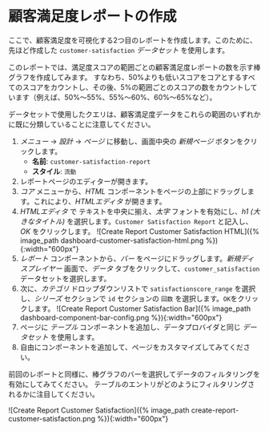 # 顧客満足度レポートの作成

ここで、顧客満足度を可視化する2つ目のレポートを作成します。このために、先ほど作成した `customer-satisfaction` *データセット* を使用します。

このレポートでは、満足度スコアの範囲ごとの顧客満足度レポートの数を示す棒グラフを作成してみます。
すなわち、50%よりも低いスコアをコアとするすべてのスコアをカウントし、その後、5%の範囲ごとのスコアの数をカウントしています（例えば、50%～55%、55%～60%、60%～65%など）。

データセットで使用したクエリは、顧客満足度データをこれらの範囲のいずれかに既に分類していることに注意してください。

1. *メニュー* -> *設計* -> *ページ* に移動し、画面中央の *新規ページ* ボタンをクリックします。
    - **名前**: `customer-satisfaction-report`
    - **スタイル**: `流動`
2. レポートページのエディターが開きます。
3. *コア* メニューから、*HTML* コンポーネントをページの上部にドラッグします。これにより、*HTMLエディタ* が開きます。
4. *HTMLエディタ* で テキストを中央に揃え、*太字* フォントを有効にし、*h1 (大きなタイトル)* を選択します。`Customer Satisfaction Report` と記入し、*OK* をクリックします。
![Create Report Customer Satisfaction HTML]({% image_path dashboard-customer-satisfaction-html.png %}){:width="600px"}
5. *レポート* コンポーネントから、*バー* をページにドラッグします。*新規ディスプレイヤー* 画面で、*データ* タブをクリックして、`customer_satisfaction` データセットを選択します。
6. 次に、*カテゴリ* ドロップダウンリストで `satisfactionscore_range` を選択し、*シリーズ* セクションで `id`  セクションの `回数` を選択します。`OK`をクリックします。
![Create Report Customer Satisfaction Bar]({% image_path dashboard-component-bar-config.png %}){:width="600px"}
7. ページに *テーブル* コンポーネントを追加し、データプロバイダと同じ *データセット* を使用します。
8. 自由にコンポーネントを追加して、ページをカスタマイズしてみてください。

前回のレポートと同様に、棒グラフのバーを選択してデータのフィルタリングを有効にしてみてください。
テーブルのエントリがどのようにフィルタリングされるかに注目してください。

![Create Report Customer Satisfaction]({% image_path create-report-customer-satisfaction.png %}){:width="600px"}
